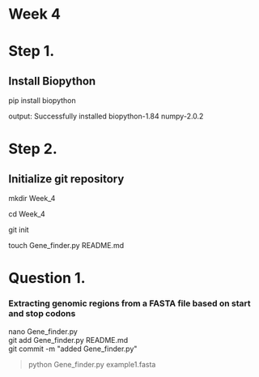 # Week 4 

# Step 1. 

## Install Biopython 
pip install biopython

output: Successfully installed biopython-1.84 numpy-2.0.2
# Step 2. 

## Initialize git repository 
mkdir Week_4

cd Week_4

git init

touch Gene_finder.py README.md

# Question 1. 
### Extracting genomic regions from a FASTA file based on start and stop codons
 nano Gene_finder.py  
 git add Gene_finder.py README.md  
 git commit -m "added Gene_finder.py"

> python Gene_finder.py example1.fasta
 
